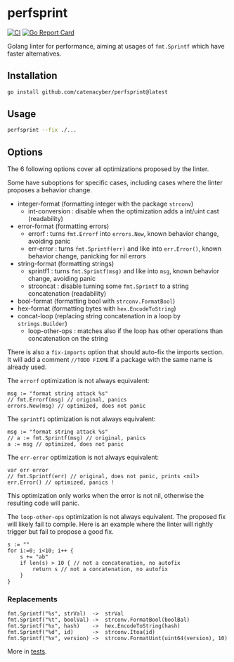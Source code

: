 # perfsprint

[![CI](https://github.com/catenacyber/perfsprint/actions/workflows/ci.yml/badge.svg)](https://github.com/catenacyber/perfsprint/actions/workflows/ci.yml)
[![Go Report Card](https://goreportcard.com/badge/github.com/catenacyber/perfsprint)](https://goreportcard.com/report/github.com/catenacyber/perfsprint?dummy=unused)

Golang linter for performance, aiming at usages of `fmt.Sprintf` which have faster alternatives.

## Installation

```sh
go install github.com/catenacyber/perfsprint@latest
```

## Usage

```sh
perfsprint --fix ./...
```

## Options

The 6 following options cover all optimizations proposed by the linter.

Some have suboptions for specific cases, including cases where the linter proposes a behavior change.

- integer-format (formatting integer with the package `strconv`)
    - int-conversion : disable when the optimization adds a int/uint cast (readability)
- error-format (formatting errors)
    - errorf : turns `fmt.Errorf` into `errors.New`, known behavior change, avoiding panic
    - err-error : turns `fmt.Sprintf(err)` and like into `err.Error()`, known behavior change, panicking for nil errors
- string-format (formatting strings)
   - sprintf1 : turns `fmt.Sprintf(msg)` and like into `msg`, known behavior change, avoiding panic
   - strconcat : disable turning some `fmt.Sprintf` to a string concatenation (readability)
- bool-format (formatting bool with `strconv.FormatBool`)
- hex-format (formatting bytes with `hex.EncodeToString`)
- concat-loop (replacing string concatenation in a loop by `strings.Builder`)
   - loop-other-ops : matches also if the loop has other operations than concatenation on the string

There is also a `fix-imports` option that should auto-fix the imports section.
It will add a comment `//TODO FIXME` if a package with the same name is already used.

The `errorf` optimization is not always equivalent:
```
msg := "format string attack %s"
// fmt.Errorf(msg) // original, panics
errors.New(msg) // optimized, does not panic
```

The `sprintf1` optimization is not always equivalent:
```
msg := "format string attack %s"
// a := fmt.Sprintf(msg) // original, panics
a := msg // optimized, does not panic
```

The `err-error` optimization is not always equivalent:
```
var err error
// fmt.Sprintf(err) // original, does not panic, prints <nil>
err.Error() // optimized, panics !
```
This optimization only works when the error is not nil, otherwise the resulting code will panic.

The `loop-other-ops` optimization is not always equivalent.
The proposed fix will likely fail to compile.
Here is an example where the linter will rightly trigger but fail to propose a good fix.
```
s := ""
for i:=0; i<10; i++ {
    s += "ab"
    if len(s) > 10 { // not a concatenation, no autofix
        return s // not a concatenation, no autofix
    }
}
```

### Replacements

```
fmt.Sprintf("%s", strVal)  ->  strVal
fmt.Sprintf("%t", boolVal) ->  strconv.FormatBool(boolBal)
fmt.Sprintf("%x", hash)    ->  hex.EncodeToString(hash)
fmt.Sprintf("%d", id)      ->  strconv.Itoa(id)
fmt.Sprintf("%v", version) ->  strconv.FormatUint(uint64(version), 10)
```

More in [tests](./analyzer/testdata/src/p/p.go).
